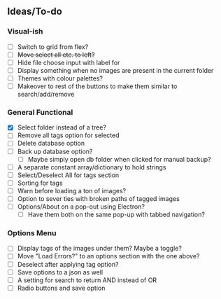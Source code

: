 ## Ideas/To-do

### Visual-ish
- [ ] Switch to grid from flex?
- [ ] ~~Move select all etc. to left?~~
- [ ] Hide file choose input with label for
- [ ] Display something when no images are present in the current folder
- [ ] Themes with colour palettes?
- [ ] Makeover to rest of the buttons to make them similar to search/add/remove

### General Functional
- [x] Select folder instead of a tree?
- [ ] Remove all tags option for selected
- [ ] Delete database option
- [ ] Back up database option?
  - [ ] Maybe simply open db folder when clicked for manual backup?
- [ ] A separate constant array/dictionary to hold strings
- [ ] Select/Deselect All for tags section
- [ ] Sorting for tags
- [ ] Warn before loading a ton of images?
- [ ] Option to sever ties with broken paths of tagged images
- [ ] Options/About on a pop-out using Electron?
  - [ ] Have them both on the same pop-up with tabbed navigation?

### Options Menu
- [ ] Display tags of the images under them? Maybe a toggle?
- [ ] Move "Load Errors?" to an options section with the one above?
- [ ] Deselect after applying tag option?
- [ ] Save options to a json as well
- [ ] A setting for search to return AND instead of OR
- [ ] Radio buttons and save option
